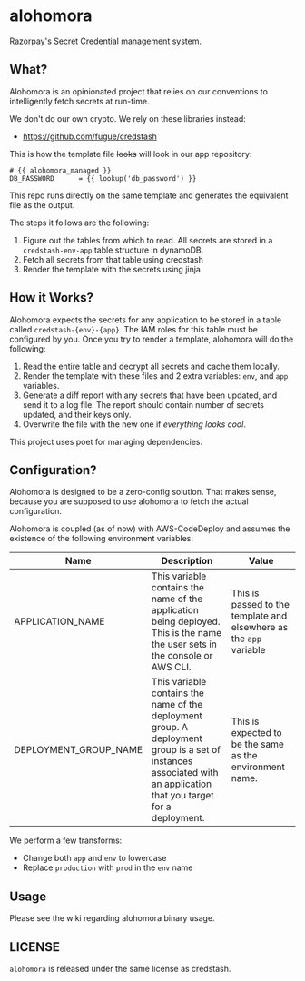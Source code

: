 # alohomora

Razorpay's Secret Credential management system.

## What?

Alohomora is an opinionated project that relies on our conventions to intelligently fetch secrets at run-time.

We don't do our own crypto. We rely on these libraries instead:

- https://github.com/fugue/credstash

This is how the template file ~~looks~~ will look in our app repository:

```j2
# {{ alohomora_managed }}
DB_PASSWORD      = {{ lookup('db_password') }}
```

This repo runs directly on the same template and generates the equivalent file as the output.

The steps it follows are the following:

1. Figure out the tables from which to read. All secrets are stored in a `credstash-env-app` table structure in dynamoDB.
2. Fetch all secrets from that table using credstash
3. Render the template with the secrets using jinja

## How it Works?

Alohomora expects the secrets for any application to be stored in a table called `credstash-{env}-{app}`. The IAM roles for this table must be configured by you. Once you try to render a template, alohomora will do the following:

1. Read the entire table and decrypt all secrets and cache them locally.
2. Render the template with these files and 2 extra variables: `env`, and `app` variables.
7. Generate a diff report with any secrets that have been updated, and send it to a log file. The report should contain number of secrets updated, and their keys only.
8. Overwrite the file with the new one if _everything looks cool_.

This project uses poet for managing dependencies.

## Configuration?

Alohomora is designed to be a zero-config solution. That makes sense, because you are supposed to use alohomora to fetch the actual configuration.

Alohomora is coupled (as of now) with AWS-CodeDeploy and assumes the existence of the
following environment variables:

|Name|Description|Value|
|----|-----------|-----|
|APPLICATION_NAME|This variable contains the name of the application being deployed. This is the name the user sets in the console or AWS CLI.|This is passed to the template and elsewhere as the `app` variable|
|DEPLOYMENT_GROUP_NAME|This variable contains the name of the deployment group. A deployment group is a set of instances associated with an application that you target for a deployment.|This is expected to be the same as the environment name.|

We perform a few transforms:

- Change both `app` and `env` to lowercase
- Replace `production` with `prod` in the `env` name

## Usage

Please see the wiki regarding alohomora binary usage.

## LICENSE

`alohomora` is released under the same license as credstash.
